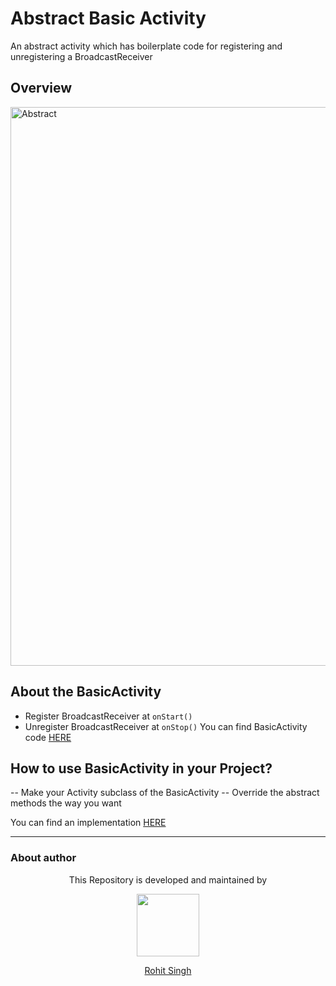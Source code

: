 # Abstract Basic Activity

An abstract activity which has boilerplate code for registering and unregistering a BroadcastReceiver

Overview
--------

<img width="894" alt="Abstract" src="https://user-images.githubusercontent.com/11274840/57175275-78ddcf00-6e67-11e9-9fdc-573604ced820.png">

About the BasicActivity
----
 - Register BroadcastReceiver at `onStart()`
 - Unregister BroadcastReceiver at `onStop()`
You can find BasicActivity code [HERE][1]       

How to use BasicActivity in your Project?
------

-- Make your Activity subclass of the BasicActivity
-- Override the abstract methods the way you want

You can find an implementation [HERE][2]




[1]: https://github.com/rohitksingh/ReceiverActivity/blob/master/BroadcastActivity/app/src/main/java/rohitksingh/com/broadcastactivity/BasicActivity.java
[2]: https://github.com/rohitksingh/ReceiverActivity/blob/master/BroadcastActivity/app/src/main/java/rohitksingh/com/broadcastactivity/MainActivity.java

---
### About author

<p align="center">This Repository is developed and maintained by </p>
<p align="center">
  <a href="https://stackoverflow.com/users/4700156/rohit-singh?tab=profile"><img width="100" height="100" src="https://user-images.githubusercontent.com/11274840/30627155-38952a30-9dec-11e7-9072-a00d9a86bdb8.gif">
</p></a>
<a href="https://stackoverflow.com/users/4700156/rohit-singh?tab=profile">
<p align="center">
  Rohit Singh
</p>
</a>
